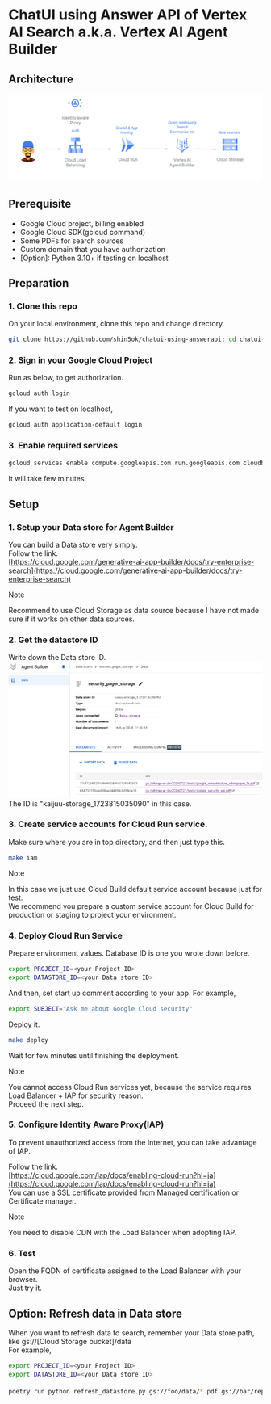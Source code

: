 #   ChatUI using Answer API of Vertex AI Search a.k.a. Vertex AI Agent Builder
## Architecture
![Sample architecture](/images/sample-architecture.png)

## Prerequisite
- Google Cloud project, billing enabled
- Google Cloud SDK(gcloud command)
- Some PDFs for search sources
- Custom domain that you have authorization
- [Option]: Python 3.10+ if testing on localhost

## Preparation
### 1. Clone this repo
On your local environment,
clone this repo and change directory.
```bash
git clone https://github.com/shin5ok/chatui-using-answerapi; cd chatui-using-answerapi/
```

### 2. Sign in your Google Cloud Project
Run as below, to get authorization.
```bash
gcloud auth login
```

If you want to test on localhost,
```bash
gcloud auth application-default login
```

### 3. Enable required services
```bash
gcloud services enable compute.googleapis.com run.googleapis.com cloudbuild.googleapis.com
```
It will take few minutes.

## Setup

### 1. Setup your Data store for Agent Builder

You can build a Data store very simply.  
Follow the link.  
[https://cloud.google.com/generative-ai-app-builder/docs/try-enterprise-search](https://cloud.google.com/generative-ai-app-builder/docs/try-enterprise-search)

> [!NOTE]
> Recommend to use Cloud Storage as data source because I have not made sure if it works on other data sources.


### 2. Get the datastore ID

Write down the Data store ID.
![](./images/id_of_datastore.png)
The ID is "kaijuu-storage_1723815035090" in this case.

### 3. Create service accounts for Cloud Run service.

Make sure where you are in top directory, and then just type this.
```bash
make iam
```
>[!NOTE]
>In this case we just use Cloud Build default service account because just for test.  
>We recommend you prepare a custom service account for Cloud Build for production or staging to project your environment.

### 4. Deploy Cloud Run Service

Prepare environment values.
Database ID is one you wrote down before.
```bash
export PROJECT_ID=<your Project ID>
export DATASTORE_ID=<your Data store ID>
```
And then, set start up comment according to your app.
For example,
```bash
export SUBJECT="Ask me about Google Cloud security"
```
Deploy it.
```bash
make deploy
```
Wait for few minutes until finishing the deployment.

>[!NOTE]
>You cannot access Cloud Run services yet, because the service requires Load Balancer + IAP for security reason.  
>Proceed the next step.

### 5. Configure Identity Aware Proxy(IAP) 
To prevent unauthorized access from the Internet, you can take advantage of IAP.

Follow the link.  
[https://cloud.google.com/iap/docs/enabling-cloud-run?hl=ja](https://cloud.google.com/iap/docs/enabling-cloud-run?hl=ja)  
You can use a SSL certificate provided from Managed certification or Certificate manager.

>[!NOTE]
> You need to disable CDN with the Load Balancer when adopting IAP.

### 6. Test
Open the FQDN of certificate assigned to the Load Balancer with your browser.  
Just try it.


## Option: Refresh data in Data store
When you want to refresh data to search, remember your Data store path, like gs://[Cloud Storage bucket]/data  
For example,
```bash
export PROJECT_ID=<your Project ID>
export DATASTORE_ID=<your Data store ID>

poetry run python refresh_datastore.py gs://foo/data/*.pdf gs://bar/reports/*.pdf
```

